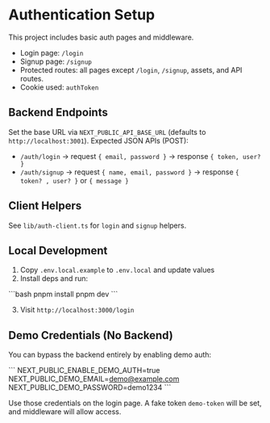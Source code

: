 # Authentication Setup

This project includes basic auth pages and middleware.

- Login page: `/login`
- Signup page: `/signup`
- Protected routes: all pages except `/login`, `/signup`, assets, and API routes.
- Cookie used: `authToken`

## Backend Endpoints

Set the base URL via `NEXT_PUBLIC_API_BASE_URL` (defaults to `http://localhost:3001`). Expected JSON APIs (POST):

- `/auth/login` → request `{ email, password }` → response `{ token, user? }`
- `/auth/signup` → request `{ name, email, password }` → response `{ token? , user? }` or `{ message }`

## Client Helpers

See `lib/auth-client.ts` for `login` and `signup` helpers.

## Local Development

1. Copy `.env.local.example` to `.env.local` and update values
2. Install deps and run:

\`\`\`bash
pnpm install
pnpm dev
\`\`\`

3. Visit `http://localhost:3000/login`

## Demo Credentials (No Backend)

You can bypass the backend entirely by enabling demo auth:

\`\`\`
NEXT_PUBLIC_ENABLE_DEMO_AUTH=true
NEXT_PUBLIC_DEMO_EMAIL=demo@example.com
NEXT_PUBLIC_DEMO_PASSWORD=demo1234
\`\`\`

Use those credentials on the login page. A fake token `demo-token` will be set, and middleware will allow access.
